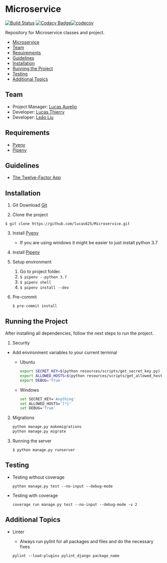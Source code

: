 # Microservice

[![Build Status](https://travis-ci.org/lucas625/Microservice.svg?branch=master)](https://travis-ci.org/lucas625/microservice) [![Codacy Badge](https://api.codacy.com/project/badge/Grade/53eee9a1269941b5a21649919974e7bb)](https://www.codacy.com/manual/lucas625/Microservice?utm_source=github.com&amp;utm_medium=referral&amp;utm_content=lucas625/Microservice&amp;utm_campaign=Badge_Grade)[![codecov](https://codecov.io/gh/lucas625/Microservice/branch/master/graph/badge.svg)](https://codecov.io/gh/lucas625/Microservice)

Repository for Microservice classes and project.

-   [Microservice](#microservice)
  -   [Team](#team)
  -   [Requirements](#requirements)
  -   [Guidelines](#guidelines)
  -   [Installation](#installation)
  -   [Running the Project](#running-the-project)
  -   [Testing](#testing)
  -   [Additional Topics](#additional-topics)

## Team

-   Project Manager: [Lucas Aurelio](https://github.com/lucas625)
-   Developer: [Lucas Thierry](https://github.com/LucasThierry)
-   Developer: [Leão Liu](https://github.com/lionliu)

## Requirements

-   [Pyenv](https://github.com/pyenv/pyenv)
-   [Pipenv](https://github.com/pypa/pipenv)

## Guidelines

-   [The Twelve-Factor App](https://12factor.net/)

## Installation

1.  Git
    Download [Git](https://git-scm.com/download/win)

2.  Clone the project

   ```$ git clone https://github.com/lucas625/Microservice.git```

3. Install [Pyenv](https://github.com/pyenv/pyenv)
   -   If you are using windows it might be easier to just install python 3.7

4.  Install [Pipenv](https://github.com/pyenv/pyenv)

5.  Setup environment

    1.  Go to project folder.
    2.  ```$ pipenv --python 3.7```
    3.  ```$ pipenv shell```
    4.  ```$ pipenv install --dev```

6.  Pre-commit

    ```$ pre-commit install```

## Running the Project

After installing all dependencies, follow the next steps to run the project.

1.  Security

   - Add environment variables to your current terminal
        - Ubuntu

            ```sh
            export SECRET_KEY=$(python resources/scripts/get_secret_key.py)
            export ALLOWED_HOSTS=$(python resources/scripts/get_allowed_hosts.py)
            export DEBUG='True'
            ```

        - Windows

            ```sh
            set SECRET_KEY='Anything'
            set ALLOWED_HOSTS='[*]'
            set DEBUG='True'
            ```

2.  Migrations

    ```sh
    python manage.py makemigrations
    python manage.py migrate
    ```

3. Running the server

    ```$ python manage.py runserver```

## Testing

-   Testing without coverage

    ```python manage.py test --no-input --debug-mode```

-   Testing with coverage

    ```coverage run manage.py test --no-input --debug-mode -v 2```

## Additional Topics

-   Linter
    - Always run pylint for all packages and files and do the necessary fixes

    ```pylint --load-plugins pylint_django package_name```
